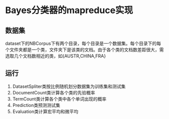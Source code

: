 # Bayes分类器的mapreduce实现
## 数据集
dataset下的NBCorpus下有两个目录，每个目录是一个数据集。每个目录下的每个文件夹都是一个类，文件夹下是该类的文档。由于各个类的文档数差距很大，需选取几个文档数相近的类，如{AUSTR,CHINA,FRA}
## 运行
1. DatasetSpliter类按比例随机划分数据集为训练集和测试集
2. DocumentCount类计算各个类的先验概率
3. TermCount类计算各个类中各个单词出现的概率
4. Prediction类预测测试集
5. Evaluation类计算宏平均和微平均